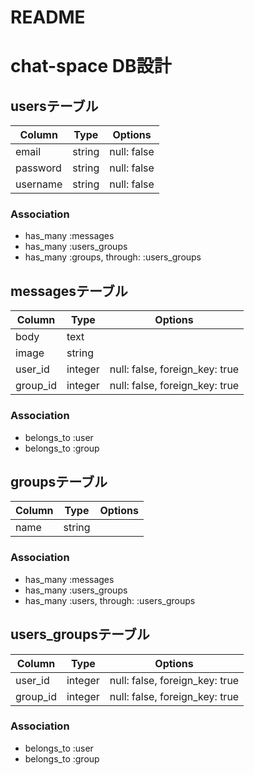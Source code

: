 # README

# chat-space DB設計
## usersテーブル
| Column   | Type   | Options     |
| -------- | ------ | ----------- |
| email    | string | null: false |
| password | string | null: false |
| username | string | null: false |
### Association
- has_many :messages
- has_many :users_groups
- has_many :groups,  through:  :users_groups

## messagesテーブル
| Column   | Type    | Options                        |
| -------- | ------- | ------------------------------ |
| body     | text    |                                |
| image    | string  |                                |
| user_id  | integer | null: false, foreign_key: true |
| group_id | integer | null: false, foreign_key: true |
### Association
- belongs_to :user
- belongs_to :group

## groupsテーブル
| Column | Type   | Options |
| ------ | ------ | ------- |
| name   | string |         |
### Association
- has_many :messages
- has_many :users_groups
- has_many  :users,  through:  :users_groups

## users_groupsテーブル
| Column   | Type    | Options                        |
| -------- | ------- | ------------------------------ |
| user_id  | integer | null: false, foreign_key: true |
| group_id | integer | null: false, foreign_key: true |
### Association
- belongs_to :user
- belongs_to :group
